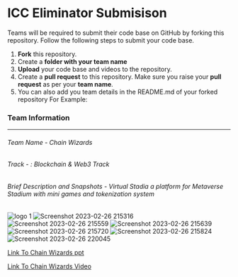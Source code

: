 # ICC Eliminator Submisison
Teams will be required to submit their code base on GitHub by forking this repository.
Follow the following steps to submit your code base.
1. **Fork** this repository.
1. Create a **folder with your team name**
1. **Upload** your code base and videos to the repository.
1. Create a **pull request** to this repository. Make sure you raise your **pull request** as per your **team name**.
1. You can also add you team details in the README.md of your forked repository
For Example:
### Team Information
------------
###### Team Name - Chain Wizards
###### Track - : Blockchain & Web3 Track
###### Brief Description and Snapshots - Virtual Stadia a platform for Metaverse Stadium with mini games and tokenization system
![logo 1](https://user-images.githubusercontent.com/124140793/222256013-5e6d2728-ca67-4123-8663-aaa57ad5bcc7.png)
![Screenshot 2023-02-26 215316](https://user-images.githubusercontent.com/124140793/222256751-43b135bd-415a-462b-8895-db0e5535eefd.png)
![Screenshot 2023-02-26 215559](https://user-images.githubusercontent.com/124140793/222256927-cf876c3e-5fb5-463d-83fa-530b7ed9bd5a.png)
![Screenshot 2023-02-26 215639](https://user-images.githubusercontent.com/124140793/222256985-a519fa1b-e889-4dd4-b4ef-71dcbe583f69.png)
![Screenshot 2023-02-26 215720](https://user-images.githubusercontent.com/124140793/222257065-6cde1387-eb60-462d-9ca0-4c939dc09b8c.png)
![Screenshot 2023-02-26 215824](https://user-images.githubusercontent.com/124140793/222257147-c262c402-d663-4187-8fb6-5cd469ccae7d.png)
![Screenshot 2023-02-26 220045](https://user-images.githubusercontent.com/124140793/222257203-c7651507-e88e-4a4e-a688-4744e11ea9ee.png)

[Link To Chain Wizards ppt](https://docs.google.com/presentation/d/1uobCtAeElXOriLIz2KFADTMvFKFH8vbt/edit?usp=sharing&ouid=111715451266545197465&rtpof=true&sd=true)





[Link To Chain Wizards Video](https://drive.google.com/file/d/1UB5g72P5n3vrzHy1z-AUEvqXNqK9Yv9Y/view?usp=sharing)
